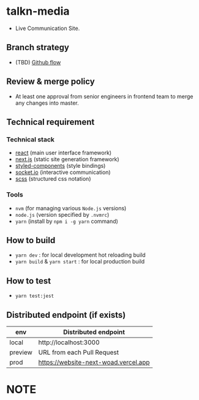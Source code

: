 # talkn-media

- Live Communication Site.

## Branch strategy

- (TBD) [Github flow](https://guides.github.com/introduction/flow/)

## Review & merge policy

- At least one approval from senior engineers in frontend team to merge any changes into master.

## Technical requirement

### Technical stack

- [react](https://reactjs.org/) (main user interface framework)
- [next.js](https://nextjs.org/) (static site generation framework)
- [styled-components](https://www.styled-components.com/) (style bindings)
- [socket.io](https://socket.io/) (interactive communication)
- [scss](https://sass-lang.com/) (structured css notation)

### Tools

- `nvm` (for managing various `Node.js` versions)
- `node.js` (version specified by `.nvmrc`)
- `yarn` (install by `npm i -g yarn` command)

## How to build

- `yarn dev` : for local development hot reloading build
- `yarn build` & `yarn start` : for local production build

## How to test

- `yarn test:jest`

## Distributed endpoint (if exists)

| env     | Distributed endpoint                 |
| ------- | ------------------------------------ |
| local   | http://localhost:3000                |
| preview | URL from each Pull Request           |
| prod    | https://website-next-woad.vercel.app |

# NOTE
